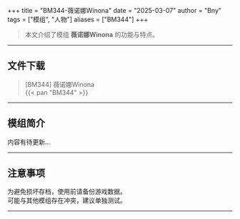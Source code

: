 +++
title = "BM344-薇诺娜Winona"
date = "2025-03-07"
author = "Bny"
tags = ["模组", "人物"]
aliases = ["BM344"]
+++

> 本文介绍了模组 **薇诺娜Winona** 的功能与特点。

---

## 文件下载

> [BM344] 薇诺娜Winona  
{{< pan "BM344" >}}  

---

## 模组简介

>  
内容有待更新...  

---

## 注意事项

>  
为避免损坏存档，使用前请备份游戏数据。  
可能与其他模组存在冲突，建议单独测试。  

---


